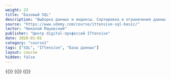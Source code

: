 ```yaml
---
weight: 23
title: "Базовый SQL"
description: "Выборка данных и индексы. Сортировка и ограничения данных"
source: "https://www.udemy.com/course/ittensive-sql-basic/"
lector: "Николай Мацевский"
publisher: "Центр digital-профессий ITtensive"
date: 2020-01-01
category: "course1"
tags: ["SQL", "ITtensive", "Базы данных"]
layout: course
hidden: false
---
```

{{<players>}}
    {{<protonvideo c2be520a89135c93128fcb145c4f0208>}}
{{</players>}}